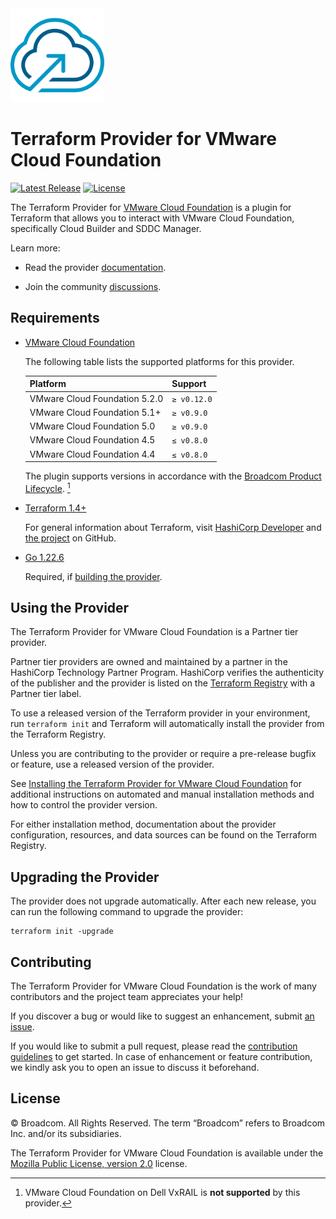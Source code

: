 <!--
© Broadcom. All Rights Reserved.
The term “Broadcom” refers to Broadcom Inc. and/or its subsidiaries.
SPDX-License-Identifier: BSD-2
-->

<!-- markdownlint-disable first-line-h1 no-inline-html -->

<img src="docs/images/icon-color.svg" alt="VMware Cloud Foundation" width="150">

# Terraform Provider for VMware Cloud Foundation

[![Latest Release](https://img.shields.io/github/v/tag/vmware/terraform-provider-vcf?label=latest%20release&style=for-the-badge)](https://github.com/vmware/terraform-provider-vcf/releases/latest) [![License](https://img.shields.io/github/license/vmware/terraform-provider-vcf.svg?style=for-the-badge)](LICENSE)

The Terraform Provider for [VMware Cloud Foundation][product-documentation] is a plugin for Terraform that allows you to interact with VMware Cloud Foundation, specifically Cloud Builder and SDDC Manager.

Learn more:

* Read the provider [documentation][provider-documentation].

* Join the community [discussions][provider-discussions].

## Requirements

* [VMware Cloud Foundation][product-documentation]

    The following table lists the supported platforms for this provider.

    | Platform                      | Support     |
    |-------------------------------|-------------|
    | VMware Cloud Foundation 5.2.0 | `≥ v0.12.0` |
    | VMware Cloud Foundation 5.1+  | `≥ v0.9.0`  |
    | VMware Cloud Foundation 5.0   | `≥ v0.9.0`  |
    | VMware Cloud Foundation 4.5   | `≤ v0.8.0`  |
    | VMware Cloud Foundation 4.4   | `≤ v0.8.0`  |

    [^1]: VMware Cloud Foundation on Dell VxRAIL is **not supported** by this provider.

    The plugin supports versions in accordance with the
    [Broadcom Product Lifecycle][product-lifecycle].  [^1]

* [Terraform 1.4+][terraform-install]

    For general information about Terraform, visit [HashiCorp Developer][terraform-install] and [the project][terraform-github] on GitHub.

* [Go 1.22.6][golang-install]

    Required, if [building the provider][provider-build].

## Using the Provider

The Terraform Provider for VMware Cloud Foundation is a Partner tier provider.

Partner tier providers are owned and maintained by a partner in the HashiCorp Technology Partner Program. HashiCorp verifies the authenticity of the publisher and the provider is listed on the [Terraform Registry][terraform-registry] with a Partner tier label.

To use a released version of the Terraform provider in your environment, run `terraform init` and Terraform will automatically install the provider from the Terraform Registry.

Unless you are contributing to the provider or require a pre-release bugfix or feature, use a
released version of the provider.

See [Installing the Terraform Provider for VMware Cloud Foundation][provider-install] for additional instructions on automated and manual installation methods and how to control the provider version.

For either installation method, documentation about the provider configuration, resources, and data sources can be found on the Terraform Registry.

## Upgrading the Provider

The provider does not upgrade automatically. After each new release, you can run the following command to upgrade the provider:

```shell
terraform init -upgrade
```

## Contributing

The Terraform Provider for VMware Cloud Foundation is the work of many contributors and the project team appreciates your help!

If you discover a bug or would like to suggest an enhancement, submit [an issue][provider-issues].

If you would like to submit a pull request, please read the [contribution guidelines][provider-contributing] to get started. In case of enhancement or feature contribution, we kindly ask you to open an issue to discuss it beforehand.

## License

© Broadcom. All Rights Reserved.
The term “Broadcom” refers to Broadcom Inc. and/or its subsidiaries.

The Terraform Provider for VMware Cloud Foundation is available under the [Mozilla Public License, version 2.0][provider-license] license.

[golang-install]: https://golang.org/doc/install
[product-documentation]: https://docs.vmware.com/en/VMware-Cloud-Foundation/index.html
[product-lifecycle]: https://support.broadcom.com/group/ecx/productlifecycle
[provider-contributing]: CONTRIBUTING.md
[provider-discussions]: https://github.com/vmware/terraform-provider-vcf/discussions
[provider-documentation]: https://registry.terraform.io/providers/vmware/vcf/latest/docs
[provider-build]: docs/build.md
[provider-install]: docs/install.md
[provider-issues]: https://github.com/vmware/terraform-provider-vcf/issues/new/choose
[provider-license]: LICENSE
[terraform-github]: https://github.com/hashicorp/terraform
[terraform-install]: https://developer.hashicorp.com/terraform/install
[terraform-registry]: https://registry.terraform.io
